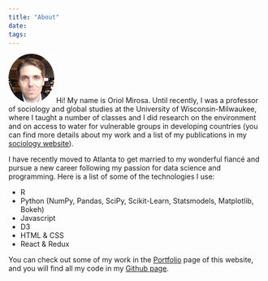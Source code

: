 ```yaml
---
title: "About"
date:
tags:
---
```

![Me!](./me.png) Hi! My name is Oriol Mirosa. Until recently, I was a professor of sociology and global studies at the University of Wisconsin-Milwaukee, where I taught a number of classes and I did research on the environment and on access to water for vulnerable groups in developing countries (you can find more details about my work and a list of my publications in my [sociology website](http://www.mirosa.org/)).

I have recently moved to Atlanta to get married to my wonderful fiancé and pursue a new career following my passion for data science and programming. Here is a list of some of the technologies I use:

- R
- Python (NumPy, Pandas, SciPy, Scikit-Learn, Statsmodels, Matplotlib, Bokeh)
- Javascript
- D3
- HTML & CSS
- React & Redux

You can check out some of my work in the [Portfolio](/portfolio/) page of this website, and you will find all my code in my [Github page](https://github.com/oriolmirosa/).
